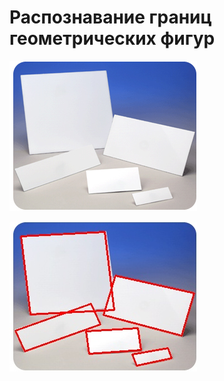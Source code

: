 # Распознавание границ геометрических фигур
![Оригинальное изображение](squares.jpg)

![Выделенные прямоугольники](result.jpg)